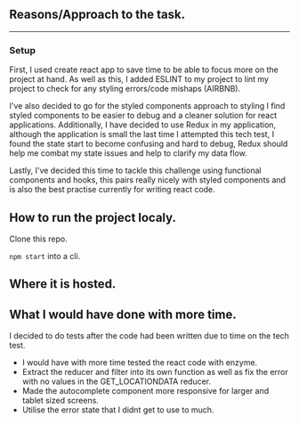 ## Reasons/Approach to the task.
___

### Setup
First, I used create react app to save time to be able to focus more on the project at hand. As well as this, I added ESLINT to my project to lint my project to check for any styling errors/code mishaps (AIRBNB). 

I've also decided to go for the styled components approach to styling I find styled components to be easier to debug and a cleaner solution for react applications. Additionally, I have decided to use Redux in my application, 
although the application is small the last time I attempted this tech test, I found the state start to become confusing and hard to debug, Redux should help me combat my state issues and help to clarify my data flow. 

Lastly, I've decided this time to tackle this challenge using functional components and hooks, this pairs really nicely with styled components and is also the best practise currently for writing react code. 


## How to run the project localy.

  Clone this repo. 
  
  `npm start` into a cli.

## Where it is hosted.


## What I would have done with more time. 

  I decided to do tests after the code had been written due to time on the tech test.

   - I would have with more time tested the react code with enzyme.
   - Extract the reducer and filter into its own function as well as fix the error with no values in the GET_LOCATIONDATA reducer.
   - Made the autocomplete component more responsive for larger and tablet sized screens.
   - Utilise the error state that I didnt get to use to much. 



